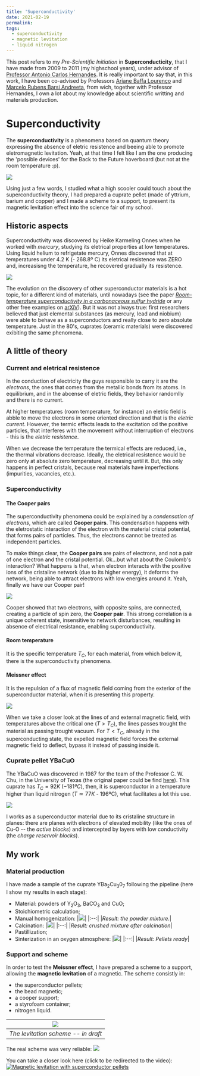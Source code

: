 ```yaml
---
title: 'Superconductivity'
date: 2021-02-19
permalink: 
tags:
  - superconductivity
  - magnetic levitation
  - liquid nitrogen
---
```


This post refers to my _Pre-Scientific Initiation_ in **Superconducticity**, that I have made from 2009 to 2011 (my highschool years), under advisor of [Professor Antonio Carlos Hernandes](http://lattes.cnpq.br/2019448857205643). It is really important to say that, in this work, I have been co-advised by Professors [Ariane Baffa Lourenço](http://lattes.cnpq.br/1241656328850074) and [Marcelo Rubens Barsi Andreeta](http://lattes.cnpq.br/7904227795652627), from wich, together with Professor Hernandes, I own a lot about my knowledge about scientific writting and materials production.

Superconductivity
======

The **superconductivity** is a phenomena based on quantum theory expressing the absence of eletric resistence and beeing able to promote eletromagnetic levitation. Yeah, at that time I felt like I am the one producing the 'possible devices' for the Back to the Future hoverboard (but not at the room temperature :p).

![](https://nofilmschool.com/sites/default/files/styles/facebook/public/back_to_the_future_hoverboard_tutorial.jpeg?itok=J0CEWcty)

Using just a few words, I studied what a high scooler could touch about the superconductivity theory, I had prepared a cuprate pellet (made of yttrium, barium and copper) and I made a scheme to a support, to present its magnetic levitation effect into the science fair of my school.

Historic aspects
------
Superconductivity was discovered by Heike Karmeling Onnes when he worked with _mercury_, studying its eletrical properties at low temperatures. Using liquid helium to refrigetate mercury, Onnes discovered that at temperatures under 4.2 K (- 268.8º C) its eletrical resistence was ZERO and, increasisng the temperature, he recovered gradually its resistence.

![](https://i1.wp.com/cftc.cii.fc.ul.pt/PRISMA/capitulos/capitulo3/modulo3/images/mercurio.png)

The evolution on the discovery of other superconductor materials is a hot topic, for a different kind of materials, until nowadays (see the paper [_Room-temperature superconductivity in a carbonaceous sulfur hydride_](https://www.nature.com/articles/s41586-020-2801-z) or any other free examples on [arXiV](https://arxiv.org/list/cond-mat.supr-con/recent)). But it was not always true: first researchers believed that just elemental substances (as mercury, lead and niobium) were able to behave as a superconductors and really close to zero absolute temperature. Just in the 80's, cuprates (ceramic materials) were discovered exibiting the same phenomena.

A little of theory
------

### Current and eletrical resistence 

In the conduction of electricity the guys responsible to carry it are the _electrons_, the ones that comes from the metallic bonds from its atoms. In equilibrium, and in the abcense of eletric fields, they behavior randomlly and there is no current. 

At higher temperatures (room temperature, for instance) an eletric field is abble to move the electrons in some oriented direction and that is the _eletric current_. However, the termic effects leads to the excitation od the positive particles, that interferes with the movement without interruption of electrons - this is the _eletric resistence_.

When we decrease the temperature the termical effects are reduced, i.e., the thermal vibrations decrease. Ideally, the eletrical resistence would be zero only at absolute zero temperature, decreasing until it. But, this only happens in perfect cristals, because real materials have imperfections (impurities, vacancies, etc.).

### Superconductivity

#### The Cooper pairs

The superconductivity phenomena could be explained by a _condensation of electrons_, which are called **Cooper pairs**. This condensation happens with the eletrostatic interaction of the electron with the material cristal potential, that forms pairs of particles. Thus, the electrons cannot be treated as independent particles.

To make things clear, the **Cooper pairs** are pairs of electrons, and not a pair of one electron and the cristal potential. Ok...but what about the Coulomb's interaction? What happens is that, when electron interacts with the positive ions of the cristaline network (due to its higher energy), it deforms the network, being able to attract electrons with low energies around it. Yeah, finally we have our Cooper pair!

![](https://encrypted-tbn0.gstatic.com/images?q=tbn:ANd9GcTSOYA0cWjbQTIvClwJcN9Nd5xk1i9YHHeTqQ&usqp=CAU)

Cooper showed that two electrons, with opposite spins, are connected, creating a particle of spin zero, the **Cooper pair**. This strong correlation is a unique coherent state, insensitive to network disturbances, resulting in absence of electrical resistance, enabling superconductivity.

#### Room temperature

It is the specific temperature $T_C$, for each material, from which below it, there is the superconductivity phenomena.

#### Meissner effect

It is the repulsion of a flux of magnetic field coming from the exterior of the superconductor material, when it is presenting this property.

![](https://upload.wikimedia.org/wikipedia/commons/thumb/b/b5/EfektMeisnera.svg/1200px-EfektMeisnera.svg.png)

When we take a closer look at the lines of and external magnetic field, with temperatures above the critical one ($T > T_C$), the lines passes trought the material as passing trought vacuum. For $T < T_C$, already in the superconducting state, the expelled magnetic field forces the external magnetic field to deflect, bypass it instead of passing inside it.

### Cuprate pellet YBaCuO

The YBaCuO was discovered in 1987 for the team of the Professor C. W. Chu, in the University of Texas (the original paper could be find [here](https://journals.aps.org/prl/pdf/10.1103/PhysRevLett.58.908)). This cuprate has $T_C = 92 K$ ($- 181 ºC$), then, it is superconductor in a temperature higher than liquid nitrogen ($T \simeq 77 K$ - 196ºC), what facilitates a lot this use.

![](https://www.researchgate.net/profile/Roland-Hott/publication/316187999/figure/fig2/AS:732713157947394@1551703838899/a-Crystal-structure-of-YBa-2-Cu-3-O-7-YBCO-The-presence-of-the-CuO-chains.png)

I works as a superconductor material due to its cristaline structure in planes: there are planes with electrons of elevated mobility (like the ones of Cu-O -- the _active blocks_) and intercepted by layers with low conductivity (the _charge reservoir blocks_).

My work
-------

### Material production

I have made a sample of the cuprate YBa$_2$Cu$_3$0$_7$ following the pipeline (here I show my results in each stage):
- Material: powders of Y$_2$O$_3$, BaCO$_3$ and CuO;
- Stoichiometric calculation;
- Manual homogenization:
|![](https://raw.githubusercontent.com/natalidesanti/natalidesanti.github.io/master/images/DSC03381.JPG)|
|:--:| 
|*Result: the powder mixture.*|
- Calcination:
|![](https://raw.githubusercontent.com/natalidesanti/natalidesanti.github.io/master/images/DSC03248.JPG)|
|:--:| 
|*Result: crushed mixture after calcination*|
- Pastillization;
- Sinterization in an oxygen atmosphere:
|![](https://raw.githubusercontent.com/natalidesanti/natalidesanti.github.io/master/images/Foto%200213.jpg)|
|:--:| 
|*Result: Pellets ready*|

### Support and scheme

In order to test the **Meissner effect**, I have prepared a scheme to a support, allowing the **magnetic levitation** of a magnetic. The scheme consistly in:
- the superconductor pellets;
- the bead magnetic;
- a cooper support;
- a styrofoam container;
- nitrogen liquid.

|![](https://raw.githubusercontent.com/natalidesanti/natalidesanti.github.io/master/images/Esquema%20de%20levita%C3%A7%C3%A3o%20desenho%202.JPG)|
|:--:|
|*The levitation scheme -- in draft*|

The real scheme was very reliable:
![](https://raw.githubusercontent.com/natalidesanti/natalidesanti.github.io/master/images/DSC04642.JPG)

You can take a closer look here (click to be redirected to the video):
[![Magnetic levitation with superconductor pellets](https://raw.githubusercontent.com/natalidesanti/natalidesanti.github.io/master/images/Levitacao%208%20demais.JPG)](https://www.youtube.com/watch?v=Od3w0XGhckM)
